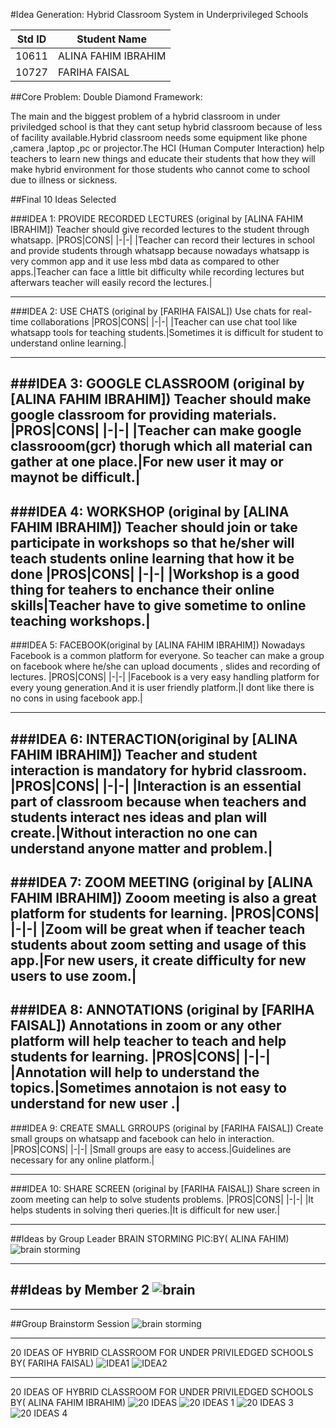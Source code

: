 
#Idea Generation: Hybrid Classroom System in Underprivileged Schools

|Std ID|Student Name|
|:-----:|---------------------|
|10611|ALINA FAHIM IBRAHIM|
|10727|FARIHA FAISAL|

##Core Problem: Double Diamond Framework:

The main and the biggest problem of a hybrid classroom in under priviledged school is that they cant setup hybrid classroom because of less of facility available.Hybrid classroom needs some equipment like phone ,camera ,laptop ,pc or projector.The HCI (Human Computer Interaction) help teachers to learn new things and educate their students that how they will make hybrid environment for those students who cannot come to school due to illness or sickness.

##Final 10 Ideas Selected

###IDEA 1: PROVIDE RECORDED LECTURES (original by [ALINA FAHIM IBRAHIM])
Teacher should give recorded lectures to the student through whatsapp.
|PROS|CONS|
|-|-|
|Teacher can record their lectures in school and provide students through whatsapp because nowadays whatsapp is very common app and it use less mbd data as compared to other apps.|Teacher can face a little bit difficulty while recording lectures but afterwars teacher will easily record the lectures.|

---
###IDEA 2: USE CHATS (original by [FARIHA FAISAL])
Use chats for real-time collaborations
|PROS|CONS|
|-|-|
|Teacher can use chat tool like whatsapp tools for teaching students.|Sometimes it is difficult for student to understand online learning.|

---
###IDEA 3: GOOGLE CLASSROOM (original by [ALINA FAHIM IBRAHIM])
Teacher should make google classroom for providing materials.
|PROS|CONS|
|-|-|
|Teacher can make google classrooom(gcr) thorugh which all material can gather at one place.|For new user it may or maynot be difficult.|
---
###IDEA 4: WORKSHOP (original by [ALINA FAHIM IBRAHIM])
Teacher should join or take participate in workshops so that he/sher will teach students online learning that how it be done
|PROS|CONS|
|-|-|
|Workshop is a good thing for teahers to enchance their online skills|Teacher have to give sometime to online teaching workshops.|
---
###IDEA 5: FACEBOOK(original by [ALINA FAHIM IBRAHIM])
Nowadays Facebook is a common platform for everyone. So teacher can make a group on facebook where he/she can upload documents , slides and recording of lectures.
|PROS|CONS|
|-|-|
|Facebook is a very easy handling platform for every young generation.And it is user friendly platform.|I dont like there is no cons in using facebook app.|

---
###IDEA 6: INTERACTION(original by [ALINA FAHIM IBRAHIM])
Teacher and student interaction is mandatory for hybrid classroom.
|PROS|CONS|
|-|-|
|Interaction is an essential part of classroom because when teachers and students interact nes ideas and plan will create.|Without interaction no one can understand anyone matter and problem.|
---
###IDEA 7: ZOOM MEETING  (original by [ALINA FAHIM IBRAHIM])
Zooom meeting is also a great platform for students for learning.
|PROS|CONS|
|-|-|
|Zoom will be great when if teacher teach students about zoom setting and usage of this app.|For new users, it create difficulty for new users to use zoom.|
---
###IDEA 8: ANNOTATIONS (original by [FARIHA FAISAL])
Annotations in zoom or any other platform will help teacher to teach and help students for learning. 
|PROS|CONS|
|-|-|
|Annotation will help to understand the topics.|Sometimes annotaion is not easy to understand for new user .|
---
###IDEA 9: CREATE SMALL GRROUPS (original by [FARIHA FAISAL])
Create small groups on whatsapp and facebook can helo in interaction.
|PROS|CONS|
|-|-|
|Small groups are easy to access.|Guidelines are necessary for any online platform.|

---

###IDEA 10: SHARE SCREEN (original by [FARIHA FAISAL])
Share screen in zoom meeting can help to solve students problems.
|PROS|CONS|
|-|-|
|It helps students in solving theri queries.|It is difficult for new user.|

---
##Ideas by Group Leader
BRAIN STORMING PIC:BY( ALINA FAHIM)
![brain storming](https://user-images.githubusercontent.com/92322865/144630139-b57376c5-257b-4efd-ba6e-6f0833063323.jpeg)

---
##Ideas by Member 2
![brain](https://user-images.githubusercontent.com/92323274/144655963-a2ffaf81-86eb-49cc-b820-01215c2858bc.jpeg)
---



---
##Group Brainstorm Session 
![brain storming](https://user-images.githubusercontent.com/92322865/144630139-b57376c5-257b-4efd-ba6e-6f0833063323.jpeg)



---
20 IDEAS OF HYBRID CLASSROOM FOR UNDER PRIVILEDGED SCHOOLS BY( FARIHA FAISAL)
![IDEA1](https://user-images.githubusercontent.com/92323274/144656056-d20092bc-e0bc-478c-9032-83d200ad144e.jpeg)
![IDEA2](https://user-images.githubusercontent.com/92323274/144656068-7594470a-e689-4231-900a-954f82d1db4f.jpeg)

-----
20 IDEAS OF HYBRID CLASSROOM FOR UNDER PRIVILEDGED SCHOOLS BY( ALINA FAHIM IBRAHIM)
![20 IDEAS](https://user-images.githubusercontent.com/92322865/144630636-4d8393b1-36fe-442c-b034-3f5e6ee655f7.jpeg)
![20 IDEAS 1](https://user-images.githubusercontent.com/92322865/144630651-45ef5185-555b-46ef-b890-bf457296b642.jpeg)
![20 IDEAS 3](https://user-images.githubusercontent.com/92322865/144630662-13f08619-a1d3-41ad-9274-b626c1d7a9b0.jpeg)
![20 IDEAS 4](https://user-images.githubusercontent.com/92322865/144630677-c8781b67-a90d-40f2-a124-c197a803405e.jpeg)


